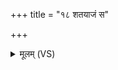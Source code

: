 +++
title = "१८ शतयाजं स"

+++
<details><summary>मूलम् (VS)</summary>

श॑त॒याजं॒ स य॑जते॒ नैनं॑ दुन्वन्त्य॒ग्नयः॑।  
जिन्व॑न्ति॒ विश्वे॒ तं दे॒वा यो ब्रा॑ह्म॒ण ऋ॑ष॒भमा॑जु॒होति॑ ॥
</details>